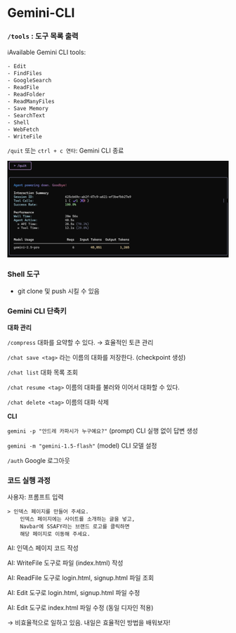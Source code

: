 # Gemini-CLI

### `/tools` : 도구 목록 출력

ℹAvailable Gemini CLI tools:

```
- Edit
- FindFiles
- GoogleSearch
- ReadFile
- ReadFolder
- ReadManyFiles
- Save Memory
- SearchText
- Shell
- WebFetch
- WriteFile
```

`/quit` 또는 `ctrl + c 연타`: Gemini CLI 종료

![종료 화면](../images/gemini-cli_1.png)

### Shell 도구

- git clone 및 push 시킬 수 있음

### Gemini CLI 단축키

**대화 관리**

`/compress` 대화를 요약할 수 있다. → 효율적인 토큰 관리

`/chat save <tag>` <tag>라는 이름의 대화를 저장한다. (checkpoint 생성)

`/chat list` 대화 목록 조회

`/chat resume <tag>` <tag>이름의 대화를 불러와 이어서 대화할 수 있다.

`/chat delete <tag>` <tag>이름의 대화 삭제

**CLI**

`gemini -p "안드레 카파시가 누구예요?"` (prompt) CLI 실행 없이 답변 생성

`gemini -m "gemini-1.5-flash"` (model) CLI 모델 설정 

`/auth` Google 로그아웃


### 코드 실행 과정

사용자: 프롬프트 입력

```
> 인덱스 페이지를 만들어 주세요. 
	인덱스 페이지에는 사이트를 소개하는 글을 넣고, 
	Navbar에 SSAFY라는 브랜드 로고를 클릭하면 
	해당 페이지로 이동해 주세요.
```

AI: 인덱스 페이지 코드 작성

AI: WriteFile 도구로 파일 (index.html) 작성

AI: ReadFile 도구로 login.html, signup.html 파일 조회

AI: Edit 도구로 login.html, signup.html 파일 수정

AI: Edit 도구로 index.html 파일 수정 (동일 디자인 적용)

→ 비효율적으로 일하고 있음. 내일은 효율적인 방법을 배워보자!